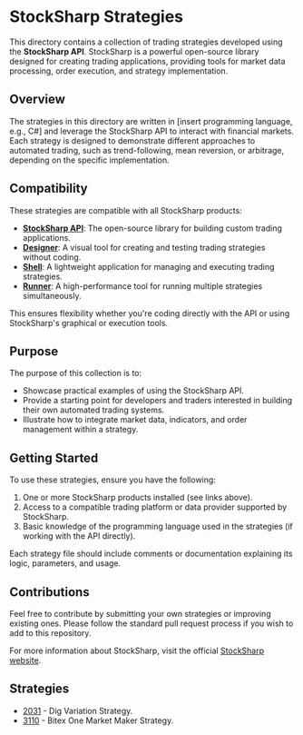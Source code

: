 # StockSharp Strategies

This directory contains a collection of trading strategies developed using the **StockSharp API**. StockSharp is a powerful open-source library designed for creating trading applications, providing tools for market data processing, order execution, and strategy implementation.

## Overview

The strategies in this directory are written in [insert programming language, e.g., C#] and leverage the StockSharp API to interact with financial markets. Each strategy is designed to demonstrate different approaches to automated trading, such as trend-following, mean reversion, or arbitrage, depending on the specific implementation.

## Compatibility

These strategies are compatible with all StockSharp products:
- **[StockSharp API](https://github.com/StockSharp/StockSharp)**: The open-source library for building custom trading applications.
- **[Designer](https://stocksharp.com/store/designer/)**: A visual tool for creating and testing trading strategies without coding.
- **[Shell](https://stocksharp.com/store/shell/)**: A lightweight application for managing and executing trading strategies.
- **[Runner](https://stocksharp.com/store/runner/)**: A high-performance tool for running multiple strategies simultaneously.

This ensures flexibility whether you're coding directly with the API or using StockSharp's graphical or execution tools.

## Purpose

The purpose of this collection is to:
- Showcase practical examples of using the StockSharp API.
- Provide a starting point for developers and traders interested in building their own automated trading systems.
- Illustrate how to integrate market data, indicators, and order management within a strategy.

## Getting Started

To use these strategies, ensure you have the following:
1. One or more StockSharp products installed (see links above).
2. Access to a compatible trading platform or data provider supported by StockSharp.
3. Basic knowledge of the programming language used in the strategies (if working with the API directly).

Each strategy file should include comments or documentation explaining its logic, parameters, and usage.

## Contributions

Feel free to contribute by submitting your own strategies or improving existing ones. Please follow the standard pull request process if you wish to add to this repository.

For more information about StockSharp, visit the official [StockSharp website](https://stocksharp.com/).
## Strategies

- [2031](2031/README.md) - Dig Variation Strategy.
- [3110](3110/README.md) - Bitex One Market Maker Strategy.
